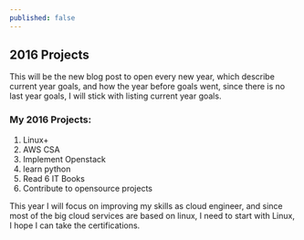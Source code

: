 ```yaml
---
published: false
---
```


## 2016 Projects

This will be the new blog post to open every new year, which describe current year goals, and how the year before goals went, since there is no last year goals, I will stick with listing current year goals.

### My 2016 Projects:
1. Linux+
2. AWS CSA
3. Implement Openstack
4. learn python
5. Read 6 IT Books
6. Contribute to opensource projects

This year I will focus on improving my skills as cloud engineer, and since most of the big cloud services are based on linux, I need to start with Linux, I hope I can take the certifications.




